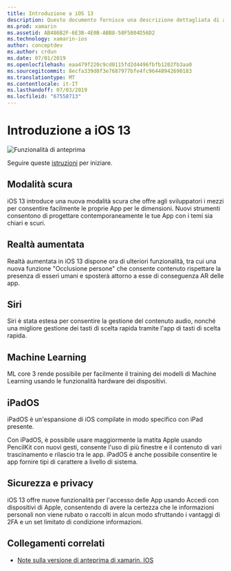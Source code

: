 ```yaml
---
title: Introduzione a iOS 13
description: Questo documento fornisce una descrizione dettagliata di alcune API di iOS 13 per l'anteprima di Xamarin, quale versione sono disponibili C# associazioni.
ms.prod: xamarin
ms.assetid: AB486B2F-6E3B-4E0B-ABB8-58F5804D56D2
ms.technology: xamarin-ios
author: conceptdev
ms.author: crdun
ms.date: 07/01/2019
ms.openlocfilehash: eaa479f220c9cd0115fd2d4496fbfb1202fb3aa0
ms.sourcegitcommit: 8ecfa339d0f3e7687977bfe4fc96448942690183
ms.translationtype: MT
ms.contentlocale: it-IT
ms.lasthandoff: 07/03/2019
ms.locfileid: "67558713"
---
```

# <a name="introduction-to-ios-13"></a>Introduzione a iOS 13

![Funzionalità di anteprima](~/media/shared/preview.png)

Seguire queste [istruzioni](~/ios/platform/ios13/get-started.md) per iniziare.

## <a name="dark-mode"></a>Modalità scura

iOS 13 introduce una nuova modalità scura che offre agli sviluppatori i mezzi per consentire facilmente le proprie App per le dimensioni. Nuovi strumenti consentono di progettare contemporaneamente le tue App con i temi sia chiari e scuri.

## <a name="augmented-reality"></a>Realtà aumentata

Realtà aumentata in iOS 13 dispone ora di ulteriori funzionalità, tra cui una nuova funzione "Occlusione persone" che consente contenuto rispettare la presenza di esseri umani e sposterà attorno a esse di conseguenza AR delle app.

## <a name="siri"></a>Siri

Siri è stata estesa per consentire la gestione del contenuto audio, nonché una migliore gestione dei tasti di scelta rapida tramite l'app di tasti di scelta rapida.

## <a name="machine-learning"></a>Machine Learning

ML core 3 rende possibile per facilmente il training dei modelli di Machine Learning usando le funzionalità hardware dei dispositivi.

## <a name="ipados"></a>iPadOS

iPadOS è un'espansione di iOS compilate in modo specifico con iPad presente.

Con iPadOS, è possibile usare maggiormente la matita Apple usando PencilKit con nuovi gesti, consente l'uso di più finestre e il contenuto di vari trascinamento e rilascio tra le app. iPadOS è anche possibile consentire le app fornire tipi di carattere a livello di sistema.

## <a name="privacy-and-security"></a>Sicurezza e privacy

iOS 13 offre nuove funzionalità per l'accesso delle App usando Accedi con dispositivi di Apple, consentendo di avere la certezza che le informazioni personali non viene rubato o raccolti in alcun modo sfruttando i vantaggi di 2FA e un set limitato di condizione informazioni.

## <a name="related-links"></a>Collegamenti correlati

- [Note sulla versione di anteprima di xamarin. IOS](/xamarin/ios/release-notes/12/12.99)
